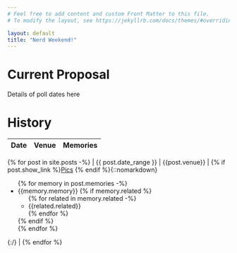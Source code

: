 ```yaml
---
# Feel free to add content and custom Front Matter to this file.
# To modify the layout, see https://jekyllrb.com/docs/themes/#overriding-theme-defaults

layout: default
title: "Nerd Weekend!"
---
```

# Current Proposal

Details of poll dates here

# History

<!--
  Creating markdown table inside Jekyll loop:
  https://stackoverflow.com/a/35643035/5329728

  Embedding list inside table:
  https://stackoverflow.com/a/57904161/5329728
-->

| Date | Venue | Memories |
|---|---|---|
{% for post in site.posts -%}
| {{ post.date_range }} | {{post.venue}} | {% if post.show_link %}[Pics]({{post.url}}) {% endif %}{::nomarkdown}<ul>{% for memory in post.memories -%} <li>{{memory.memory}} {% if memory.related %} <ul> {% for related in memory.related -%}<li>{{related.related}}</li>{% endfor %}</ul> {% endif %}</li> {% endfor %} </ul>{:/} |
{% endfor %}